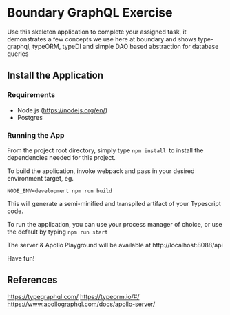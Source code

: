# Boundary GraphQL Exercise

Use this skeleton application to complete your assigned task, it demonstrates a few concepts we use here at boundary and shows type-graphql, typeORM, typeDI and simple DAO based abstraction for database queries

## Install the Application

### Requirements

- Node.js (https://nodejs.org/en/)
- Postgres

### Running the App
From the project root directory, simply type `npm install `to install the dependencies needed for this project.

To build the application, invoke webpack and pass in your desired environment target, eg.

`NODE_ENV=development npm run build`

This will generate a semi-minified and transpiled artifact of your Typescript code.

To run the application, you can use your process manager of choice, or use the default by typing `npm run start`

The server & Apollo Playground will be available at http://localhost:8088/api

Have fun!

## References
https://typegraphql.com/
https://typeorm.io/#/
https://www.apollographql.com/docs/apollo-server/
